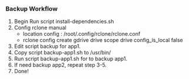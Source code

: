 ### Backup Workflow
1. Begin Run script install-dependencies.sh
2. Config rclone manual
   - location config : /root/.config/rclone/rclone.conf
   - rclone config create gdrive drive scope drive config_is_local false
3. Edit script backup for app1.
4. Copy script backup-app1.sh to /usr/bin/
5. Run script backup-app1.sh for to backup app1.
6. If need backup app2, repeat step 3-5.
7. Done!